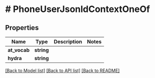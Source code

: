 # # PhoneUserJsonldContextOneOf

## Properties

Name | Type | Description | Notes
------------ | ------------- | ------------- | -------------
**at_vocab** | **string** |  |
**hydra** | **string** |  |

[[Back to Model list]](../../README.md#models) [[Back to API list]](../../README.md#endpoints) [[Back to README]](../../README.md)
